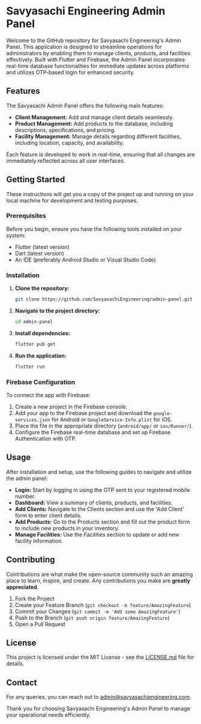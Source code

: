 # Savyasachi Engineering Admin Panel

Welcome to the GitHub repository for Savyasachi Engineering's Admin Panel. This application is designed to streamline operations for administrators by enabling them to manage clients, products, and facilities effectively. Built with Flutter and Firebase, the Admin Panel incorporates real-time database functionalities for immediate updates across platforms and utilizes OTP-based login for enhanced security.

## Features

The Savyasachi Admin Panel offers the following main features:

- **Client Management:** Add and manage client details seamlessly.
- **Product Management:** Add products to the database, including descriptions, specifications, and pricing.
- **Facility Management:** Manage details regarding different facilities, including location, capacity, and availability.

Each feature is developed to work in real-time, ensuring that all changes are immediately reflected across all user interfaces.

## Getting Started

These instructions will get you a copy of the project up and running on your local machine for development and testing purposes. 

### Prerequisites

Before you begin, ensure you have the following tools installed on your system:
- Flutter (latest version)
- Dart (latest version)
- An IDE (preferably Android Studio or Visual Studio Code)

### Installation

1. **Clone the repository:**

   ```bash
   git clone https://github.com/SavyasachiEngineering/admin-panel.git
   ```

2. **Navigate to the project directory:**

   ```bash
   cd admin-panel
   ```

3. **Install dependencies:**

   ```bash
   flutter pub get
   ```

4. **Run the application:**

   ```bash
   flutter run
   ```

### Firebase Configuration

To connect the app with Firebase:

1. Create a new project in the Firebase console.
2. Add your app to the Firebase project and download the `google-services.json` for Android or `GoogleService-Info.plist` for iOS.
3. Place the file in the appropriate directory (`android/app/` or `ios/Runner/`).
4. Configure the Firebase real-time database and set up Firebase Authentication with OTP.

## Usage

After installation and setup, use the following guides to navigate and utilize the admin panel:

- **Login:** Start by logging in using the OTP sent to your registered mobile number.
- **Dashboard:** View a summary of clients, products, and facilities.
- **Add Clients:** Navigate to the Clients section and use the 'Add Client' form to enter client details.
- **Add Products:** Go to the Products section and fill out the product form to include new products in your inventory.
- **Manage Facilities:** Use the Facilities section to update or add new facility information.

## Contributing

Contributions are what make the open-source community such an amazing place to learn, inspire, and create. Any contributions you make are **greatly appreciated**.

1. Fork the Project
2. Create your Feature Branch (`git checkout -b feature/AmazingFeature`)
3. Commit your Changes (`git commit -m 'Add some AmazingFeature'`)
4. Push to the Branch (`git push origin feature/AmazingFeature`)
5. Open a Pull Request

## License

This project is licensed under the MIT License - see the [LICENSE.md](LICENSE) file for details.

## Contact

For any queries, you can reach out to [admin@savyasachiengineering.com](mailto:db.savyasachi@gmail.com).

Thank you for choosing Savyasachi Engineering's Admin Panel to manage your operational needs efficiently.
